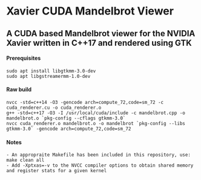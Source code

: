 # Xavier CUDA Mandelbrot Viewer
## A CUDA based Mandelbrot viewer for the NVIDIA Xavier written in C++17 and rendered using GTK

#### Prerequisites
```
sudo apt install libgtkmm-3.0-dev
sudo apt libgstreamermm-1.0-dev
```

#### Raw build
```
nvcc -std=c++14 -O3 -gencode arch=compute_72,code=sm_72 -c cuda_renderer.cu -o cuda_renderer.o
g++ -std=c++17 -O3 -I /usr/local/cuda/include -c mandelbrot.cpp -o mandelbrot.o `pkg-config --cflags gtkmm-3.0`
nvcc cuda_renderer.o mandelbrot.o -o mandelbrot `pkg-config --libs gtkmm-3.0` -gencode arch=compute_72,code=sm_72
```

#### Notes
```
- An appropraite Makefile has been included in this repository, use: make clean all
- Add -Xptxas=-v to the NVCC compiler options to obtain shared memory and register stats for a given kernel
```
